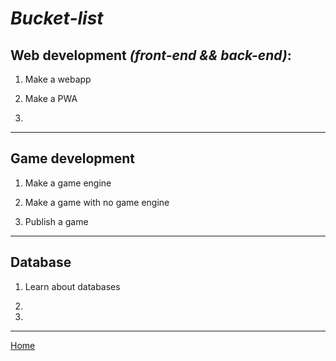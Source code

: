 # *Bucket-list*

## Web development *(front-end && back-end)*:

1. Make a webapp

2. Make a PWA <!--Progressive Web App-->

3. 

***

## Game development

1. Make a game engine

2. Make a game with no game engine

3. Publish a game

***

## Database

1. Learn about databases

2. 

3. 

***

[Home](index.md)